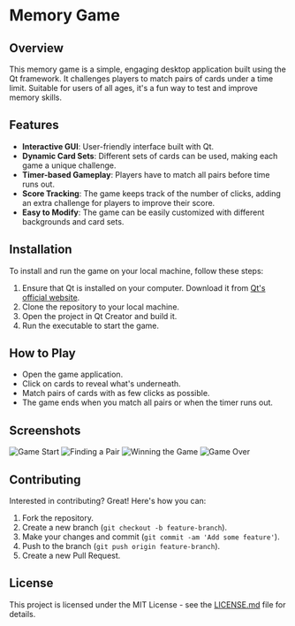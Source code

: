 # Memory Game

## Overview

This memory game is a simple, engaging desktop application built using the Qt framework. It challenges players to match pairs of cards under a time limit. Suitable for users of all ages, it's a fun way to test and improve memory skills.

## Features

- **Interactive GUI**: User-friendly interface built with Qt.
- **Dynamic Card Sets**: Different sets of cards can be used, making each game a unique challenge.
- **Timer-based Gameplay**: Players have to match all pairs before time runs out.
- **Score Tracking**: The game keeps track of the number of clicks, adding an extra challenge for players to improve their score.
- **Easy to Modify**: The game can be easily customized with different backgrounds and card sets.

## Installation

To install and run the game on your local machine, follow these steps:

1. Ensure that Qt is installed on your computer. Download it from [Qt's official website](https://www.qt.io/download).
2. Clone the repository to your local machine.
3. Open the project in Qt Creator and build it.
4. Run the executable to start the game.

## How to Play

- Open the game application.
- Click on cards to reveal what's underneath.
- Match pairs of cards with as few clicks as possible.
- The game ends when you match all pairs or when the timer runs out.

## Screenshots

![Game Start](https://github.com/Pawellos/MemoryGame/splitterClass/scrns/1.png)
![Finding a Pair](https://github.com/Pawellos/MemoryGame/splitterClass/scrns/2.png)
![Winning the Game](https://github.com/Pawellos/MemoryGame/splitterClass/scrns/3.png)
![Game Over](https://github.com/Pawellos/MemoryGame/splitterClass/scrns/4.png)

## Contributing

Interested in contributing? Great! Here's how you can:

1. Fork the repository.
2. Create a new branch (`git checkout -b feature-branch`).
3. Make your changes and commit (`git commit -am 'Add some feature'`).
4. Push to the branch (`git push origin feature-branch`).
5. Create a new Pull Request.

## License

This project is licensed under the MIT License - see the [LICENSE.md](LICENSE.md) file for details.